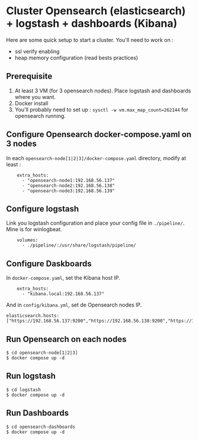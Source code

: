 # Cluster Opensearch (elasticsearch) + logstash + dashboards (Kibana)

Here are some quick setup to start a cluster. You'll need to work on :
- ssl verify enabling
- heap memory configuration (read bests practices)

## Prerequisite

1. At least 3 VM (for 3 opensearch nodes). Place logstash and dashboards where you want.
2. Docker install
3. You'll probably need to set up : `sysctl -w vm.max_map_count=262144` for opensearch running.

## Configure Opensearch docker-compose.yaml on 3 nodes

In each `opensearch-node[1|2|3]/docker-compose.yaml` directory, modify at least :

```
    extra_hosts:
      - "opensearch-node1:192.168.56.137"
      - "opensearch-node2:192.168.56.138" 
      - "opensearch-node3:192.168.56.139"
```

## Configure logstash

Link you logstash configuration and place your config file in `./pipeline/`. Mine is for winlogbeat.

```
    volumes:
      - ./pipeline/:/usr/share/logstash/pipeline/
```


## Configure Daskboards

In `docker-compose.yaml`, set the Kibana host IP.
```
    extra_hosts:
      - "kibana.local:192.168.56.137"
```

And in `config/kibana.yml`, set de Opensearch nodes IP.
```
elasticsearch.hosts: ["https://192.168.56.137:9200","https://192.168.56.138:9200","https://192.168.56.139:9200"]
```


## Run Opensearch on each nodes


```
$ cd opensearch-node[1|2|3]
$ docker compose up -d
```

## Run logstash

```
$ cd logstash
$ docker compose up -d
```

## Run Dashboards

```
$ cd opensearch-dashboards
$ docker compose up -d
```
